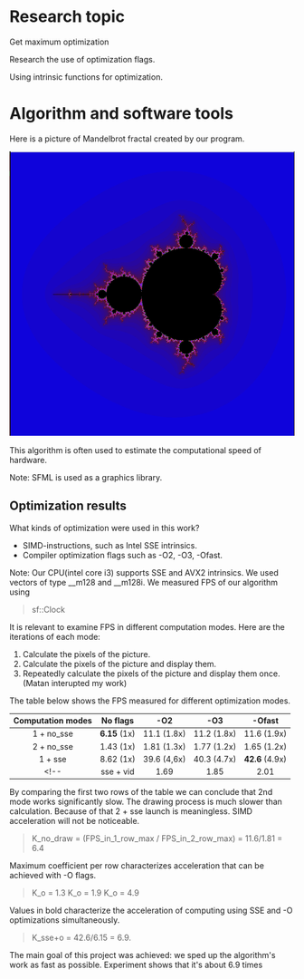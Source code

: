 # Research topic

Get maximum optimization

Research the use of optimization flags.

Using intrinsic functions for optimization.


# Algorithm and software tools

Here is a picture of Mandelbrot fractal created by our program.

![Mandelbrot](img/Mandelbrot_set.png)

This algorithm is often used to estimate the computational speed of hardware.

Note:
SFML is used as a graphics library.

## Optimization results

What kinds of optimization were used in this work?
* SIMD-instructions, such as Intel SSE intrinsics.
* Compiler optimization flags such as -O2, -O3, -Ofast.

Note:
Our CPU(intel core i3) supports SSE and AVX2 intrinsics. We used vectors of type __m128 and __m128i.
We measured FPS of our algorithm using
>sf::Clock 

It is relevant to examine FPS in different computation modes. Here are the iterations of each mode:
1. Calculate the pixels of the picture.
2. Calculate the pixels of the picture and display them.
3. Repeatedly calculate the pixels of the picture and display them once.(Matan interupted my work)

The table below shows the FPS measured for different optimization modes. 

| Computation modes | No flags    |     -O2     |     -O3     |     -Ofast    |
| :---------------: | :----------:| :---------: | :---------: | :----------:  |
|    1 + no_sse     |  **6.15** (1x) | 11.1 (1.8x) | 11.2 (1.8x) |  11.6  (1.9x) |
|    2 + no_sse     |   1.43 (1x) | 1.81 (1.3x) | 1.77 (1.2x) |  1.65  (1.2x) |
|    1 + sse        |   8.62 (1x) | 39.6 (4,6x) | 40.3 (4.7x) | **42.6** (4.9x) |
<!-- | sse + vid    |   1.69   | 1.85 |  2.01  | 2.14   | -->

By comparing the first two rows of the table we can conclude that 2nd mode works significantly slow. The drawing process is much slower than calculation. Because of that 2 + sse launch is meaningless.
SIMD acceleration will not be noticeable. 
>K_no_draw = (FPS_in_1_row_max / FPS_in_2_row_max) = 11.6/1.81 = 6.4

Maximum coefficient per row characterizes acceleration that can be achieved with -O flags.
>K_o = 1.3
>K_o = 1.9
>K_o = 4.9

Values in bold characterize the acceleration of computing using SSE and -O optimizations simultaneously. 
>K_sse+o = 42.6/6.15 = 6.9.
 
The main goal of this project was achieved: we sped up the algorithm's work as fast as possible. Experiment shows that it's about 6.9 times